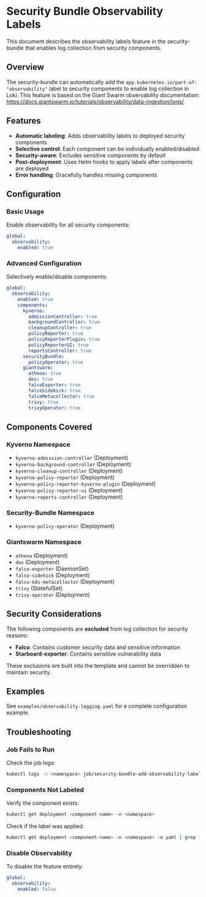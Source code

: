 # Security Bundle Observability Labels

This document describes the observability labels feature in the security-bundle that enables log collection from security components.

## Overview

The security-bundle can automatically add the `app.kubernetes.io/part-of: "observability"` label to security components to enable log collection in Loki. This feature is based on the Giant Swarm observability documentation: https://docs.giantswarm.io/tutorials/observability/data-ingestion/logs/

## Features

- **Automatic labeling**: Adds observability labels to deployed security components
- **Selective control**: Each component can be individually enabled/disabled
- **Security-aware**: Excludes sensitive components by default
- **Post-deployment**: Uses Helm hooks to apply labels after components are deployed
- **Error handling**: Gracefully handles missing components

## Configuration

### Basic Usage

Enable observability for all security components:

```yaml
global:
  observability:
    enabled: true
```

### Advanced Configuration

Selectively enable/disable components:

```yaml
global:
  observability:
    enabled: true
    components:
      kyverno:
        admissionController: true
        backgroundController: true
        cleanupController: true
        policyReporter: true
        policyReporterPlugin: true
        policyReporterUI: true
        reportsController: true
      securityBundle:
        policyOperator: true
      giantswarm:
        athena: true
        dex: true
        falcoExporter: true
        falcoSidekick: true
        falcoMetacollector: true
        trivy: true
        trivyOperator: true
```

## Components Covered

### Kyverno Namespace
- `kyverno-admission-controller` (Deployment)
- `kyverno-background-controller` (Deployment)
- `kyverno-cleanup-controller` (Deployment)
- `kyverno-policy-reporter` (Deployment)
- `kyverno-policy-reporter-kyverno-plugin` (Deployment)
- `kyverno-policy-reporter-ui` (Deployment)
- `kyverno-reports-controller` (Deployment)

### Security-Bundle Namespace
- `kyverno-policy-operator` (Deployment)

### Giantswarm Namespace
- `athena` (Deployment)
- `dex` (Deployment)
- `falco-exporter` (DaemonSet)
- `falco-sidekick` (Deployment)
- `falco-k8s-metacollector` (Deployment)
- `trivy` (StatefulSet)
- `trivy-operator` (Deployment)

## Security Considerations

The following components are **excluded** from log collection for security reasons:

- **Falco**: Contains customer security data and sensitive information
- **Starboard-exporter**: Contains sensitive vulnerability data

These exclusions are built into the template and cannot be overridden to maintain security.

## Examples

See `examples/observability-logging.yaml` for a complete configuration example.

## Troubleshooting

### Job Fails to Run

Check the job logs:
```bash
kubectl logs -n <namespace> job/security-bundle-add-observability-labels
```

### Components Not Labeled

Verify the component exists:
```bash
kubectl get deployment <component-name> -n <namespace>
```

Check if the label was applied:
```bash
kubectl get deployment <component-name> -n <namespace> -o yaml | grep "app.kubernetes.io/part-of"
```

### Disable Observability

To disable the feature entirely:
```yaml
global:
  observability:
    enabled: false
```